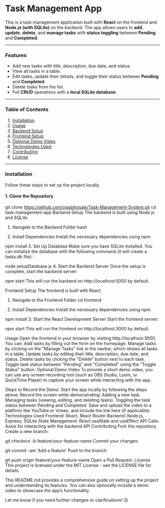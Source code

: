 # Task Management App

This is a task management application built with **React** on the frontend and **Node.js (with SQLite)** on the backend. The app allows users to **add**, **update**, **delete**, and **manage tasks** with **status toggling** between **Pending** and **Completed**.

---

### **Features**
- Add new tasks with title, description, due date, and status.
- View all tasks in a table.
- Edit tasks, update their details, and toggle their status between **Pending** and **Completed**.
- Delete tasks from the list.
- Full **CRUD** operations with a **local SQLite database**.

---

### **Table of Contents**
1. [Installation](#installation)
2. [Usage](#usage)
3. [Backend Setup](#backend-setup)
4. [Frontend Setup](#frontend-setup)
5. [Optional Demo Video](#optional-demo-video)
6. [Technologies Used](#technologies-used)
7. [Contributing](#contributing)
8. [License](#license)

---

### **Installation**
Follow these steps to set up the project locally.

#### **1. Clone the Repository**

git clone https://github.com/ojasbhosale/Task-Management-System.git
cd task-management-app
Backend Setup
The backend is built using Node.js and SQLite.

1. Navigate to the Backend Folder 
bash

2. Install Dependencies
Install the necessary dependencies using npm:


npm install
3. Set Up Database
Make sure you have SQLite installed. You can initialize the database with the following command (it will create a tasks.db file):


node setupDatabase.js
4. Start the Backend Server
Once the setup is complete, start the backend server:


npm start
This will run the backend on http://localhost:5000 by default.

Frontend Setup
The frontend is built with React.

1. Navigate to the Frontend Folder
cd frontend

3. Install Dependencies
Install the necessary dependencies using npm:


npm install
3. Start the React Development Server
Start the frontend server:


npm start
This will run the frontend on http://localhost:3000 by default.

Usage
Open the frontend in your browser by visiting http://localhost:3000.
You can:
Add tasks by filling out the form on the homepage.
Manage tasks by clicking on the "Manage Tasks" link in the navbar, which shows all tasks in a table.
Update tasks by editing their title, description, due date, and status.
Delete tasks by clicking the "Delete" button next to each task.
Toggle task status between "Pending" and "Completed" using the "Toggle Status" button.
Optional Demo Video
To provide a short demo video, you can use any screen recording tool (such as OBS Studio, Loom, or QuickTime Player) to capture your screen while interacting with the app.

Steps to Record the Demo:
Start the app locally by following the steps above.
Record the screen while demonstrating:
Adding a new task.
Managing tasks (viewing, editing, and deleting tasks).
Toggling the task status between Pending and Completed.
Save and upload the video to a platform like YouTube or Vimeo, and include the link here (if applicable).
Technologies Used
Frontend: React, React Router
Backend: Node.js, Express, SQLite
State Management: React useState and useEffect
API Calls: Axios for interacting with the backend API
Contributing
Fork the repository.
Create a new branch:

git checkout -b feature/your-feature-name
Commit your changes:

git commit -am 'Add a feature'
Push to the branch:

git push origin feature/your-feature-name
Open a Pull Request.
License
This project is licensed under the MIT License - see the LICENSE file for details.

This README.md provides a comprehensive guide on setting up the project and understanding its features. You can also optionally include a demo video to showcase the app’s functionality.

Let me know if you need further changes or clarifications! 😊

